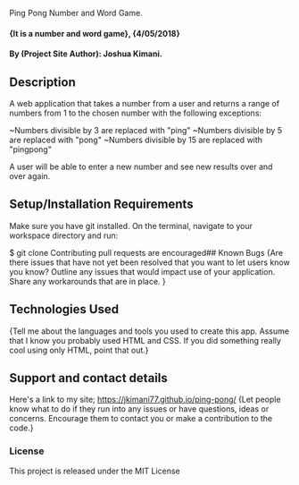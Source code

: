Ping Pong Number and Word Game.
#### {It is a number and word game}, {4/05/2018}
#### By (Project Site Author): Joshua Kimani.


## Description
A web application that takes a number from a user and returns a range of numbers from 1 to the chosen number with the following exceptions:

~Numbers divisible by 3 are replaced with "ping"
~Numbers divisible by 5 are replaced with "pong"
~Numbers divisible by 15 are replaced with "pingpong"

A user will be able to enter a new number and see new results over and over again.


## Setup/Installation Requirements
Make sure you have git installed. On the terminal, navigate to your workspace directory and run:

$ git clone
Contributing
pull requests are encouraged## Known Bugs
{Are there issues that have not yet been resolved that you want to let users know you know? Outline any issues that would impact use of your application. Share any workarounds that are in place. }


## Technologies Used
{Tell me about the languages and tools you used to create this app. Assume that I know you probably used HTML and CSS. If you did something really cool using only HTML, point that out.}


## Support and contact details
Here's a link to my site; https://jkimani77.github.io/ping-pong/
{Let people know what to do if they run into any issues or have questions, ideas or concerns.  Encourage them to contact you or make a contribution to the code.}


### License
This project is released under the MIT License
